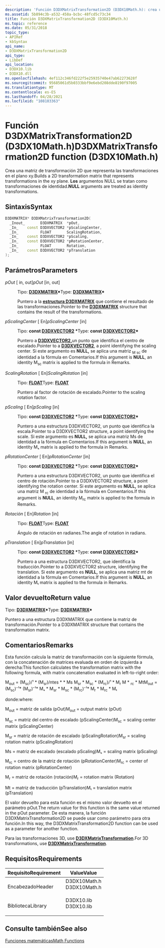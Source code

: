 ```yaml
---
description: 'Función D3DXMatrixTransformation2D (D3DX10Math.h): crea una matriz de transformación 2D que representa las transformaciones en el plano xy. Los argumentos NULL se tratan como transformaciones de identidad.'
ms.assetid: 5b894c3b-a532-458a-bcbc-48fcd5c73c34
title: Función D3DXMatrixTransformation2D (D3DX10Math.h)
ms.topic: reference
ms.date: 05/31/2018
topic_type:
- APIRef
- kbSyntax
api_name:
- D3DXMatrixTransformation2D
api_type:
- LibDef
api_location:
- D3DX10.lib
- D3DX10.dll
ms.openlocfilehash: 4ef112c346fd222f5e25935740e47ab62273628f
ms.sourcegitcommit: 95685061d5b0333bbf9e6ebd208dde8190f97005
ms.translationtype: MT
ms.contentlocale: es-ES
ms.lasthandoff: 04/28/2021
ms.locfileid: "108103363"
---
```

# <a name="d3dxmatrixtransformation2d-function-d3dx10mathh"></a><span data-ttu-id="7e145-104">Función D3DXMatrixTransformation2D (D3DX10Math.h)</span><span class="sxs-lookup"><span data-stu-id="7e145-104">D3DXMatrixTransformation2D function (D3DX10Math.h)</span></span>

<span data-ttu-id="7e145-105">Crea una matriz de transformación 2D que representa las transformaciones en el plano xy.</span><span class="sxs-lookup"><span data-stu-id="7e145-105">Builds a 2D transformation matrix that represents transformations in the xy plane.</span></span> <span data-ttu-id="7e145-106">**Los** argumentos NULL se tratan como transformaciones de identidad.</span><span class="sxs-lookup"><span data-stu-id="7e145-106">**NULL** arguments are treated as identity transformations.</span></span>

## <a name="syntax"></a><span data-ttu-id="7e145-107">Sintaxis</span><span class="sxs-lookup"><span data-stu-id="7e145-107">Syntax</span></span>


```C++
D3DXMATRIX* D3DXMatrixTransformation2D(
  _Inout_       D3DXMATRIX  *pOut,
  _In_    const D3DXVECTOR2 *pScalingCenter,
  _In_          FLOAT       ScalingRotation,
  _In_    const D3DXVECTOR2 *pScaling,
  _In_    const D3DXVECTOR2 *pRotationCenter,
  _In_          FLOAT       Rotation,
  _In_    const D3DXVECTOR2 *pTranslation
);
```



## <a name="parameters"></a><span data-ttu-id="7e145-108">Parámetros</span><span class="sxs-lookup"><span data-stu-id="7e145-108">Parameters</span></span>

<dl> <dt>

<span data-ttu-id="7e145-109">*pOut* \[ in, out\]</span><span class="sxs-lookup"><span data-stu-id="7e145-109">*pOut* \[in, out\]</span></span>
</dt> <dd>

<span data-ttu-id="7e145-110">Tipo: **[ **D3DXMATRIX**](../direct3d9/d3dxmatrix.md)\***</span><span class="sxs-lookup"><span data-stu-id="7e145-110">Type: **[**D3DXMATRIX**](../direct3d9/d3dxmatrix.md)\***</span></span>

<span data-ttu-id="7e145-111">Puntero a la [**estructura D3DXMATRIX**](d3d10-d3dxmatrix.md) que contiene el resultado de las transformaciones.</span><span class="sxs-lookup"><span data-stu-id="7e145-111">Pointer to the [**D3DXMATRIX**](d3d10-d3dxmatrix.md) structure that contains the result of the transformations.</span></span>

</dd> <dt>

<span data-ttu-id="7e145-112">*pScalingCenter* \[ En\]</span><span class="sxs-lookup"><span data-stu-id="7e145-112">*pScalingCenter* \[in\]</span></span>
</dt> <dd>

<span data-ttu-id="7e145-113">Tipo: **const [**D3DXVECTOR2**](../direct3d9/d3dxvector2.md) \***</span><span class="sxs-lookup"><span data-stu-id="7e145-113">Type: **const [**D3DXVECTOR2**](../direct3d9/d3dxvector2.md)\***</span></span>

<span data-ttu-id="7e145-114">Puntero a [**D3DXVECTOR2,**](d3d10-d3dxvector2.md)un punto que identifica el centro de escalado.</span><span class="sxs-lookup"><span data-stu-id="7e145-114">Pointer to a [**D3DXVECTOR2**](d3d10-d3dxvector2.md), a point identifying the scaling center.</span></span> <span data-ttu-id="7e145-115">Si este argumento es **NULL,** se aplica una matriz <sub>M sc</sub> de identidad a la fórmula en Comentarios.</span><span class="sxs-lookup"><span data-stu-id="7e145-115">If this argument is **NULL**, an identity M<sub>sc</sub> matrix is applied to the formula in Remarks.</span></span>

</dd> <dt>

<span data-ttu-id="7e145-116">*ScalingRotation* \[ En\]</span><span class="sxs-lookup"><span data-stu-id="7e145-116">*ScalingRotation* \[in\]</span></span>
</dt> <dd>

<span data-ttu-id="7e145-117">Tipo: **[ **FLOAT**](../winprog/windows-data-types.md)**</span><span class="sxs-lookup"><span data-stu-id="7e145-117">Type: **[**FLOAT**](../winprog/windows-data-types.md)**</span></span>

<span data-ttu-id="7e145-118">Puntero al factor de rotación de escalado.</span><span class="sxs-lookup"><span data-stu-id="7e145-118">Pointer to the scaling rotation factor.</span></span>

</dd> <dt>

<span data-ttu-id="7e145-119">*pScaling* \[ En\]</span><span class="sxs-lookup"><span data-stu-id="7e145-119">*pScaling* \[in\]</span></span>
</dt> <dd>

<span data-ttu-id="7e145-120">Tipo: **const [**D3DXVECTOR2**](../direct3d9/d3dxvector2.md) \***</span><span class="sxs-lookup"><span data-stu-id="7e145-120">Type: **const [**D3DXVECTOR2**](../direct3d9/d3dxvector2.md)\***</span></span>

<span data-ttu-id="7e145-121">Puntero a una estructura D3DXVECTOR2, un punto que identifica la escala.</span><span class="sxs-lookup"><span data-stu-id="7e145-121">Pointer to a D3DXVECTOR2 structure, a point identifying the scale.</span></span> <span data-ttu-id="7e145-122">Si este argumento es **NULL,** se aplica una matriz Ms de identidad a la fórmula en Comentarios.</span><span class="sxs-lookup"><span data-stu-id="7e145-122">If this argument is **NULL**, an identity Mₛ matrix is applied to the formula in Remarks.</span></span>

</dd> <dt>

<span data-ttu-id="7e145-123">*pRotationCenter* \[ En\]</span><span class="sxs-lookup"><span data-stu-id="7e145-123">*pRotationCenter* \[in\]</span></span>
</dt> <dd>

<span data-ttu-id="7e145-124">Tipo: **const [**D3DXVECTOR2**](../direct3d9/d3dxvector2.md) \***</span><span class="sxs-lookup"><span data-stu-id="7e145-124">Type: **const [**D3DXVECTOR2**](../direct3d9/d3dxvector2.md)\***</span></span>

<span data-ttu-id="7e145-125">Puntero a una estructura D3DXVECTOR2, un punto que identifica el centro de rotación.</span><span class="sxs-lookup"><span data-stu-id="7e145-125">Pointer to a D3DXVECTOR2 structure, a point identifying the rotation center.</span></span> <span data-ttu-id="7e145-126">Si este argumento es **NULL,** se aplica una matriz M <sub>rc</sub> de identidad a la fórmula en Comentarios.</span><span class="sxs-lookup"><span data-stu-id="7e145-126">If this argument is **NULL**, an identity M<sub>rc</sub> matrix is applied to the formula in Remarks.</span></span>

</dd> <dt>

<span data-ttu-id="7e145-127">*Rotación* \[ En\]</span><span class="sxs-lookup"><span data-stu-id="7e145-127">*Rotation* \[in\]</span></span>
</dt> <dd>

<span data-ttu-id="7e145-128">Tipo: **[ **FLOAT**](../winprog/windows-data-types.md)**</span><span class="sxs-lookup"><span data-stu-id="7e145-128">Type: **[**FLOAT**](../winprog/windows-data-types.md)**</span></span>

<span data-ttu-id="7e145-129">Ángulo de rotación en radianes.</span><span class="sxs-lookup"><span data-stu-id="7e145-129">The angle of rotation in radians.</span></span>

</dd> <dt>

<span data-ttu-id="7e145-130">*pTranslation* \[ En\]</span><span class="sxs-lookup"><span data-stu-id="7e145-130">*pTranslation* \[in\]</span></span>
</dt> <dd>

<span data-ttu-id="7e145-131">Tipo: **const [**D3DXVECTOR2**](../direct3d9/d3dxvector2.md) \***</span><span class="sxs-lookup"><span data-stu-id="7e145-131">Type: **const [**D3DXVECTOR2**](../direct3d9/d3dxvector2.md)\***</span></span>

<span data-ttu-id="7e145-132">Puntero a una estructura D3DXVECTOR2, que identifica la traducción.</span><span class="sxs-lookup"><span data-stu-id="7e145-132">Pointer to a D3DXVECTOR2 structure, identifying the translation.</span></span> <span data-ttu-id="7e145-133">Si este argumento es **NULL,** se aplica una matriz mt de identidad a la fórmula en Comentarios.</span><span class="sxs-lookup"><span data-stu-id="7e145-133">If this argument is **NULL**, an identity Mₜ matrix is applied to the formula in Remarks.</span></span>

</dd> </dl>

## <a name="return-value"></a><span data-ttu-id="7e145-134">Valor devuelto</span><span class="sxs-lookup"><span data-stu-id="7e145-134">Return value</span></span>

<span data-ttu-id="7e145-135">Tipo: **[ **D3DXMATRIX**](../direct3d9/d3dxmatrix.md)\***</span><span class="sxs-lookup"><span data-stu-id="7e145-135">Type: **[**D3DXMATRIX**](../direct3d9/d3dxmatrix.md)\***</span></span>

<span data-ttu-id="7e145-136">Puntero a una estructura D3DXMATRIX que contiene la matriz de transformación.</span><span class="sxs-lookup"><span data-stu-id="7e145-136">Pointer to a D3DXMATRIX structure that contains the transformation matrix.</span></span>

## <a name="remarks"></a><span data-ttu-id="7e145-137">Comentarios</span><span class="sxs-lookup"><span data-stu-id="7e145-137">Remarks</span></span>

<span data-ttu-id="7e145-138">Esta función calcula la matriz de transformación con la siguiente fórmula, con la concatenación de matrices evaluada en orden de izquierda a derecha:</span><span class="sxs-lookup"><span data-stu-id="7e145-138">This function calculates the transformation matrix with the following formula, with matrix concatenation evaluated in left-to-right order:</span></span>

<span data-ttu-id="7e145-139">M<sub>out</sub> = (M<sub>sc</sub>)/¹ \* (M<sub>sr</sub>)/ntes \* \* Ms M<sub>sr</sub> \* M<sub>sc</sub> \* (M<sub>rc</sub>)/¹ \* M<sub>r</sub> M \* <sub>rc</sub> \* Mt</span><span class="sxs-lookup"><span data-stu-id="7e145-139">M<sub>out</sub> = (M<sub>sc</sub>)⁻¹\* (M<sub>sr</sub>)⁻¹\* Mₛ \* M<sub>sr</sub> \* M<sub>sc</sub> \* (M<sub>rc</sub>)⁻¹\* M<sub>r</sub> \* M<sub>rc</sub> \* Mₜ</span></span>

<span data-ttu-id="7e145-140">donde:</span><span class="sxs-lookup"><span data-stu-id="7e145-140">where:</span></span>

<span data-ttu-id="7e145-141">M<sub>out</sub> = matriz de salida (pOut)</span><span class="sxs-lookup"><span data-stu-id="7e145-141">M<sub>out</sub> = output matrix (pOut)</span></span>

<span data-ttu-id="7e145-142">M<sub>sc</sub> = matriz del centro de escalado (pScalingCenter)</span><span class="sxs-lookup"><span data-stu-id="7e145-142">M<sub>sc</sub> = scaling center matrix (pScalingCenter)</span></span>

<span data-ttu-id="7e145-143">M<sub>sr</sub> = matriz de rotación de escalado (pScalingRotation)</span><span class="sxs-lookup"><span data-stu-id="7e145-143">M<sub>sr</sub> = scaling rotation matrix (pScalingRotation)</span></span>

<span data-ttu-id="7e145-144">Ms = matriz de escalado (escalado pScaling)</span><span class="sxs-lookup"><span data-stu-id="7e145-144">Mₛ = scaling matrix (pScaling)</span></span>

<span data-ttu-id="7e145-145">M<sub>rc</sub> = centro de la matriz de rotación (pRotationCenter)</span><span class="sxs-lookup"><span data-stu-id="7e145-145">M<sub>rc</sub> = center of rotation matrix (pRotationCenter)</span></span>

<span data-ttu-id="7e145-146">M<sub>r</sub> = matriz de rotación (rotación)</span><span class="sxs-lookup"><span data-stu-id="7e145-146">M<sub>r</sub> = rotation matrix (Rotation)</span></span>

<span data-ttu-id="7e145-147">Mt = matriz de traducción (pTranslation)</span><span class="sxs-lookup"><span data-stu-id="7e145-147">Mₜ = translation matrix (pTranslation)</span></span>

<span data-ttu-id="7e145-148">El valor devuelto para esta función es el mismo valor devuelto en el parámetro pOut.</span><span class="sxs-lookup"><span data-stu-id="7e145-148">The return value for this function is the same value returned in the pOut parameter.</span></span> <span data-ttu-id="7e145-149">De esta manera, la función D3DXMatrixTransformation2D se puede usar como parámetro para otra función.</span><span class="sxs-lookup"><span data-stu-id="7e145-149">In this way, the D3DXMatrixTransformation2D function can be used as a parameter for another function.</span></span>

<span data-ttu-id="7e145-150">Para las transformaciones 3D, use [**D3DXMatrixTransformation**](d3d10-d3dxmatrixtransformation.md).</span><span class="sxs-lookup"><span data-stu-id="7e145-150">For 3D transformations, use [**D3DXMatrixTransformation**](d3d10-d3dxmatrixtransformation.md).</span></span>

## <a name="requirements"></a><span data-ttu-id="7e145-151">Requisitos</span><span class="sxs-lookup"><span data-stu-id="7e145-151">Requirements</span></span>



| <span data-ttu-id="7e145-152">Requisito</span><span class="sxs-lookup"><span data-stu-id="7e145-152">Requirement</span></span> | <span data-ttu-id="7e145-153">Value</span><span class="sxs-lookup"><span data-stu-id="7e145-153">Value</span></span> |
|--------------------|-----------------------------------------------------------------------------------------|
| <span data-ttu-id="7e145-154">Encabezado</span><span class="sxs-lookup"><span data-stu-id="7e145-154">Header</span></span><br/>  | <dl> <span data-ttu-id="7e145-155"><dt>D3DX10Math.h</dt></span><span class="sxs-lookup"><span data-stu-id="7e145-155"><dt>D3DX10Math.h</dt></span></span> </dl> |
| <span data-ttu-id="7e145-156">Biblioteca</span><span class="sxs-lookup"><span data-stu-id="7e145-156">Library</span></span><br/> | <dl> <span data-ttu-id="7e145-157"><dt>D3DX10.lib</dt></span><span class="sxs-lookup"><span data-stu-id="7e145-157"><dt>D3DX10.lib</dt></span></span> </dl>   |



## <a name="see-also"></a><span data-ttu-id="7e145-158">Consulte también</span><span class="sxs-lookup"><span data-stu-id="7e145-158">See also</span></span>

<dl> <dt>

[<span data-ttu-id="7e145-159">Funciones matemáticas</span><span class="sxs-lookup"><span data-stu-id="7e145-159">Math Functions</span></span>](d3d10-graphics-reference-d3dx10-functions-math.md)
</dt> </dl>

 

 
